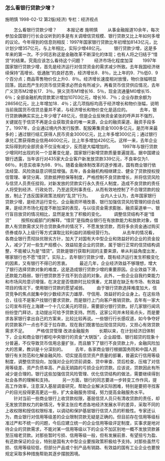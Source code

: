 ### 怎么看银行贷款少增？
施明慎
1998-02-12
第2版(经济)
专栏：经济视点

　　怎么看银行贷款少增？
　　本报记者  施明慎
　　从事金融报道10余年，每次参加全国银行行长会议听到的多是有关调增信贷规模、银行贷款又比上年如何多增的议论。今年得到的信息则相反：1997年国家银行贷款比年初增加8143亿元，比计划少增357亿元，与上年相比，实际少增48亿元。
　　银行贷款少增，这是多年来的第一次。不少同志称这是金融改革不断深化的体现；也有人将之归结于“惜贷”的结果。究竟应该怎么看待这个问题？
　　经济市场化程度加深
　　1997年国家银行贷款少增，首先是经济运行对信贷资金的需求减少所致。去年我国经济继续保持“高增长、低通胀”的良好态势，经济增长8．8％，比上年的9．7％低0．9个百分点；商品零售物价仅上升0．8％。经济增长速度相对放慢，物价涨幅明显回落，因此而产生的货币信贷需求必然会有所减少。再看货币信贷供应情况，去年广义货币M2增长17．3％，狭义货币M1增长16．5％，现金流通量M0增长15．6％；全部金融机构贷款累计增加10703亿元，增长16．7％；企业存款余额为28656亿元，比上年增加18．4％；这几项指标均高于经济增长和物价涨幅，说明当前我国货币信贷总量并不紧，与经济增长和物价变化是适应的。
　　去年，银行贷款确确实实比上年少增了48亿元，但是企业反映资金紧张的呼声并不强烈，关键就在于信贷不再是企业获取资金的唯一来源，企业的融资渠道、融资手段多了。1997年，企业通过境内外发行股票、配股筹集资金1000多亿元，是历年来最多的；通过银行结汇获得人民币资金3000亿元，比上年多增300亿元；通过银行承兑汇票获得商业信用4600亿元，比上年多增加426亿元。这样一来，去年企业实际得到的全部资金不仅没有减少，反而是大幅增加的。
　　1997年与银行贷款少增同时出现的另一个显著变化是，国家银行新增贷款质量普遍提高。据中国建设银行透露，当年该行对435家大企业客户新发放贷款339亿元，不良率仅为1．66％，利息实收率为98．9％。随着金融体制改革的逐步推进，国有商业银行依法经营、风险效益意识明显增强。去年，各金融机构相继建立、健全了贷款授权授信管理、审贷分离、贷款抵押担保等制度，严格控制不良贷款增长，并将信贷风险与信贷人员责任挂钩，对新发放的贷款实行永久责任人制度，造成不良贷款的责任人将受到经济、行政处罚，乃至追究刑事责任，从而有效地控制了不合理贷款的投放，制止了违反国家政策法规的“乱贷”行为。
　　业内人士认为，去年国家银行贷款少增，是经济运行变化、企业融资环境改善、银行加强信贷风险管理的综合结果，是经济市场化程度不断加深的表现，与以往资金需求膨胀、融资渠道单一、银行盲目放贷的情况相比，显然是发生了积极的变化。
　　调整信贷结构不是“惜贷”
　　按照权威部门的解释，“惜贷”是指商业银行在有放款能力和放款对象，借款人有贷款需求又符合贷款条件的情况下，不愿发放贷款，而将多余资金通过购买债券或存入上级行等方式谋取比较利益的消极经营行为。
　　从去年的情况看，各商业银行贯彻扶优限劣方针，加大了对国有大中型企业和效益好的企业的资金投入，减少了对一些生产规模小、效益较差企业的贷款，属于银行正常的信贷结构调整，不能被认为是“惜贷”。贷款是银行获取利润的主要来源，单从利益角度出发，哪家银行也不愿“惜贷”。实际上，去年银行贷款少增，既有经济运行发生积极变化的因素，又有银行不得已的苦衷。
　　最近几年，企业经济效益不够理想，增大了银行选择贷款对象的难度，这是造成银行贷款少增的重要原因。企业效益下滑，还款能力趋弱，银行想贷款苦于找不到合适的对象。此外，一些企业自我约束能力和市场风险意识增强，在决定是否借款时比较慎重，尤其是在缺乏有市场、有效益项目的情况下，使用银行贷款的愿望减弱。
　　由于银行贷款选择难度加大，信贷竞争的焦点就集中到少数经济实力雄厚、守信用、效益好的企业身上。在这些场合，往往不是客户找银行要求贷款，而是银行上门向客户推销贷款。去年有一家大公司宣布将在上海建一个十几亿美元的项目，需要部分银行贷款。好几家银行闻讯纷纷登门拜访，主动提出可给予贷款支持。然而，这家公司并未轻易点头，而是要求各家银行拿出自己的方案来，比较比较再说。一些银行行长感叹道，如今争夺好的贷款客户一点也不亚于拉存款。现在我们既害怕出现信贷风险，又担心有效贷款需求不足。
　　严格信贷管理  改进金融服务
　　长期以来，在计划经济旧体制下，企业和商业银行都吃中央银行的资金“大锅饭”，企业超借、银行超贷的现象十分普遍，不仅导致货币信用总量扩张，而且酿下了银行不良贷款上升，金融风险加大的苦果，教训是十分深刻的。
　　去年，各家商业银行根据国务院和中国人民银行有关防范和化解金融风险、切实提高信贷资产质量的部署，普遍实行信用等级制度，调整信贷投向，加强对企业的贷前调查、贷中审查、贷后检查，压缩了对信用等级差、资产负债率高、产品无销路的亏损企业的贷款。应该说，贷款因此有所减少是合理的。银行这些加强信贷风险管理、优化信贷结构的做法，需要继续得到社会各界的理解和支持。
　　另一方面，银行的同志要进一步转变工作作风，提高工作效率，注意深入基层调查研究，帮助企业解决实际困难，特别是要把寻找客户的目光投得更高更远一些，扩大金融服务领域，努力提高金融服务水平。
　　针对当前一些商业银行上收贷款权限，基层信贷人员只有清收贷款的责任，却无发放贷款权力的新情况，专家主张应考虑各地经济发展水平的差异，采取不同的上收权限和授信权限标准，以调动和保护基层银行信贷人员的积极性。专家还认为，商业银行对信用等级差的企业限制贷款无疑是正确的。但目前存在信用等级标准过严和不统一的问题，今后应建立统一的企业信用等级评定制度，实事求是地对待企业的贷款需求，不能对某一信用等级以下的企业不加区别地一概不发放贷款甚至压缩老贷款。对那些暂时亏损、信用等级一般，但有发展前景、有望扭亏为盈、有还款保证的企业，特别是国有大中型企业要按政策积极给予支持。对那些虽然亏损、信用等级较低，但部分产品或个别产品有销路、有效益的国有工业企业也要按规定采取多种措施帮助其逐步摆脱困境。

